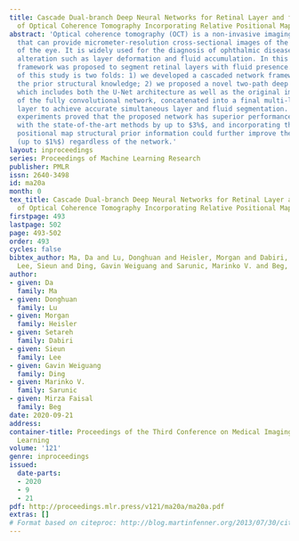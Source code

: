 ```yaml
---
title: Cascade Dual-branch Deep Neural Networks for Retinal Layer and fluid Segmentation
  of Optical Coherence Tomography Incorporating Relative Positional Map
abstract: 'Optical coherence tomography (OCT) is a non-invasive imaging technology
  that can provide micrometer-resolution cross-sectional images of the inner structures
  of the eye. It is widely used for the diagnosis of ophthalmic diseases with retinal
  alteration such as layer deformation and fluid accumulation. In this paper, a novel
  framework was proposed to segment retinal layers with fluid presence. The main contribution
  of this study is two folds: 1) we developed a cascaded network framework to incorporate
  the prior structural knowledge; 2) we proposed a novel two-path deep neural network
  which includes both the U-Net architecture as well as the original implementation
  of the fully convolutional network, concatenated into a final multi-level dilated
  layer to achieve accurate simultaneous layer and fluid segmentation. Cross validation
  experiments proved that the proposed network has superior performance comparing
  with the state-of-the-art methods by up to $3%$, and incorporating the relative
  positional map structural prior information could further improve the performance
  (up to $1%$) regardless of the network.'
layout: inproceedings
series: Proceedings of Machine Learning Research
publisher: PMLR
issn: 2640-3498
id: ma20a
month: 0
tex_title: Cascade Dual-branch Deep Neural Networks for Retinal Layer and fluid Segmentation
  of Optical Coherence Tomography Incorporating Relative Positional Map
firstpage: 493
lastpage: 502
page: 493-502
order: 493
cycles: false
bibtex_author: Ma, Da and Lu, Donghuan and Heisler, Morgan and Dabiri, Setareh and
  Lee, Sieun and Ding, Gavin Weiguang and Sarunic, Marinko V. and Beg, Mirza Faisal
author:
- given: Da
  family: Ma
- given: Donghuan
  family: Lu
- given: Morgan
  family: Heisler
- given: Setareh
  family: Dabiri
- given: Sieun
  family: Lee
- given: Gavin Weiguang
  family: Ding
- given: Marinko V.
  family: Sarunic
- given: Mirza Faisal
  family: Beg
date: 2020-09-21
address: 
container-title: Proceedings of the Third Conference on Medical Imaging with Deep
  Learning
volume: '121'
genre: inproceedings
issued:
  date-parts:
  - 2020
  - 9
  - 21
pdf: http://proceedings.mlr.press/v121/ma20a/ma20a.pdf
extras: []
# Format based on citeproc: http://blog.martinfenner.org/2013/07/30/citeproc-yaml-for-bibliographies/
---
```

